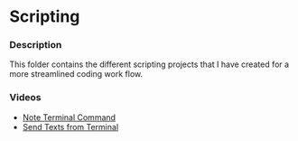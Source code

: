 # Scripting

### Description
This folder contains the different scripting projects that I have created for a more streamlined coding work flow. 

### Videos
* [Note Terminal Command](https://youtu.be/DPgyi9MVMik)
* [Send Texts from Terminal](https://youtu.be/QLjEUJOe66Y)

